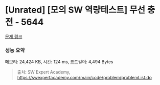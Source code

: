 # [Unrated] [모의 SW 역량테스트] 무선 충전 - 5644 

[문제 링크](https://swexpertacademy.com/main/code/problem/problemDetail.do?contestProbId=AWXRDL1aeugDFAUo) 

### 성능 요약

메모리: 24,424 KB, 시간: 124 ms, 코드길이: 4,494 Bytes



> 출처: SW Expert Academy, https://swexpertacademy.com/main/code/problem/problemList.do